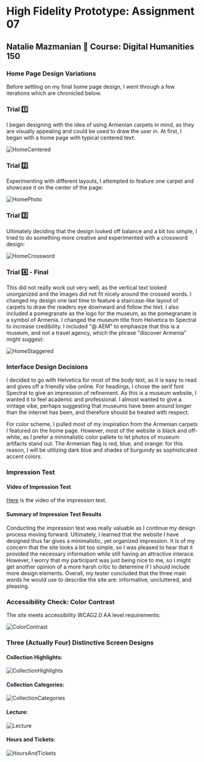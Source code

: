 # High Fidelity Prototype: Assignment 07
## Natalie Mazmanian :book: Course: Digital Humanities 150 

### Home Page Design Variations

Before settling on my final home page design, I went through a few iterations which are chronicled below.

### Trial :one:

I began designing with the idea of using Armenian carpets in mind, as they are visually appealing and could be used to draw the user in. At first, I began with a home page with typical centered text:

![HomeCentered](https://github.com/mysticaltofu/DH150-NATALIEMAZMANIAN/blob/main/HomeCentered.png)

### Trial :two:

Experimenting with different layouts, I attempted to feature one carpet and showcase it on the center of the page:

![HomePhoto](https://github.com/mysticaltofu/DH150-NATALIEMAZMANIAN/blob/main/HomePhoto.png)

### Trial :three:

Ultimately deciding that the design looked off balance and a bit too simple, I tried to do something more creative and experimented with a crossword design:

![HomeCrossword](https://github.com/mysticaltofu/DH150-NATALIEMAZMANIAN/blob/main/HomeCrossword.png)

### Trial :four: - Final

This did not really work out very well, as the vertical text looked unorganized and the images did not fit nicely around the crossed words. I changed my design one last time to feature a staircase-like layout of carpets to draw the readers eye downward and follow the text. I also included a pomegranate as the logo for the museum, as the pomegranate is a symbol of Armenia. I changed the museum title from Helvetica to Spectral to increase credibility. I included "@ AEM" to emphasize that this is a museum, and not a travel agency, which the phrase "discover Armenia" might suggest:

![HomeStaggered](https://github.com/mysticaltofu/DH150-NATALIEMAZMANIAN/blob/main/HomeStaggered.png)

### Interface Design Decisions

I decided to go with Helvetica for most of the body text, as it is easy to read and gives off a friendly vibe online. For headings, I chose the serif font Spectral to give an impression of refinement. As this is a museum website, I wanted it to feel academic and professional. I almost wanted to give a vintage vibe, perhaps suggesting that museums have been around longer than the internet has been, and therefore should be treated with respect.

For color scheme, I pulled most of my inspiration from the Armenian carpets I featured on the home page. However, most of the website is black and off-white, as I prefer a minimalistic color pallete to let photos of museum artifacts stand out. The Armenian flag is red, blue, and orange: for this reason, I will be utilizing dark blue and shades of burgundy as sophisticated accent colors.

### Impression Test

#### Video of Impression Test
[Here](https://drive.google.com/file/d/1AMr0NXTQpDUg_TLa4mrv2Nnvsce5Rgsi/view?usp=sharing) is the video of the impression test.

#### Summary of Impression Test Results
Conducting the impression test was really valuable as I continue my design process moving forward. Ultimately, I learned that the website I have designed thus far gives a minimalistic, yet organized impression. It is of my concern that the site looks a bit too simple, so I was pleased to hear that it provided the necessary information while still having an attractive interace. However, I worry that my participant was just being nice to me, so I might get another opinion of a more harsh critic to determine if I should include more design elements. Overall, my tester concluded that the three main words he would use to describe the site are: informative, uncluttered, and pleasing.

### Accessibility Check: Color Contrast

The site meets accessibility WCAG2.0 AA level requirements:

![ColorContrast](https://github.com/mysticaltofu/DH150-NATALIEMAZMANIAN/blob/main/colorContrast.png)

### Three (Actually Four) Distinctive Screen Designs

#### Collection Highlights: 

![CollectionHighlights](https://github.com/mysticaltofu/DH150-NATALIEMAZMANIAN/blob/main/CollectionHighlights.png)

#### Collection Categories: 

![CollectionCategories](https://github.com/mysticaltofu/DH150-NATALIEMAZMANIAN/blob/main/CollectionCategories.png)

#### Lecture: 

![Lecture](https://github.com/mysticaltofu/DH150-NATALIEMAZMANIAN/blob/main/Lecture.png)

#### Hours and Tickets: 

![HoursAndTickets](https://github.com/mysticaltofu/DH150-NATALIEMAZMANIAN/blob/main/HoursAndTickets.png)
